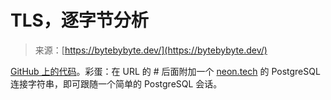 <!--yml

category: 未分类

date: 2024-05-27 14:48:47

-->

# TLS，逐字节分析

> 来源：[https://bytebybyte.dev/](https://bytebybyte.dev/)

[GitHub 上的代码](https://github.com/jawj/subtls)。彩蛋：在 URL 的 # 后面附加一个 [neon.tech](https://neon.tech) 的 PostgreSQL 连接字符串，即可跟随一个简单的 PostgreSQL 会话。
